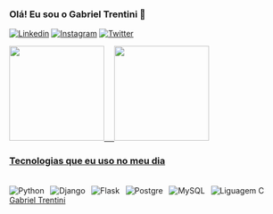 ### Olá! Eu sou o Gabriel Trentini 🤙

[![Linkedin](https://img.shields.io/badge/LinkedIn-0077B5?style=for-the-badge&logo=linkedin&logoColor=white)](https://www.linkedin.com/in/gabriel-trentini-40494712a/)
[![Instagram](https://img.shields.io/badge/Instagram-E4405F?style=for-the-badge&logo=instagram&logoColor=white)](https://www.instagram.com/gabriel_tren/)
[![Twitter](https://img.shields.io/badge/Twitter-1DA1F2?style=for-the-badge&logo=twitter&logoColor=white)](https://twitter.com/GabrielTren1998)

<div>
  <a href="https://github.com/gabrieltren">
  <img height="170em" src="https://github-readme-stats.vercel.app/api?username=gabrieltren&show_icons=true&theme=dracula&include_all_commits=true&count_private=true"/>
  &ensp;&ensp;<img height="170em" src="https://github-readme-stats.vercel.app/api/top-langs/?username=gabrieltren&layout=compact&langs_count=7&theme=dracula"/>
</div>
  
### Tecnologias que eu uso no meu dia

<div style="display: inline-block">
</br>
<img align="center" alt="Python" src="https://img.shields.io/badge/Python-3776AB?style=for-the-badge&logo=python&logoColor=white">
&ensp;<img align="center" alt="Django" src="https://img.shields.io/badge/Django-092E20?style=for-the-badge&logo=django&logoColor=white"> 
&ensp;<img align="center" alt="Flask" src="https://img.shields.io/badge/Flask-000000?style=for-the-badge&logo=flask&logoColor=white">
&ensp;<img align="center" alt="Postgre" src="https://img.shields.io/badge/PostgreSQL-316192?style=for-the-badge&logo=postgresql&logoColor=white">
&ensp;<img align="center" alt="MySQL" src="https://img.shields.io/badge/MySQL-00000F?style=for-the-badge&logo=mysql&logoColor=white">
&ensp;<img align="center" alt="Liguagem C" src="https://img.shields.io/badge/C-00599C?style=for-the-badge&logo=c&logoColor=white">
</div>
</br>
<div style="display: inline-block">
  <div class="badge-base LI-profile-badge" data-locale="pt_BR" data-size="large" data-theme="dark" data-type="HORIZONTAL" data-vanity="gabriel-trentini" data-version="v1"><a class="badge-base__link LI-simple-link" href="https://br.linkedin.com/in/gabriel-trentini?trk=profile-badge">Gabriel Trentini</a></div>
              
</div>
</br>

